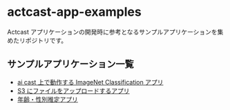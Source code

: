# actcast-app-examples

Actcast アプリケーションの開発時に参考となるサンプルアプリケーションを集めたリポジトリです。

## サンプルアプリケーション一覧

- [ai cast 上で動作する ImageNet Classification アプリ](imagenet-classification-for-aicast/)
- [S3 にファイルをアップロードするアプリ](file-upload-to-s3/)
- [年齢・性別推定アプリ](visitors-age-and-gender-analysis/)
